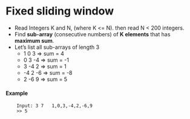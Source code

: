 # Fixed sliding window

- Read Integers K and N, (where K <= N). then read N < 200 integers.
- Find **sub-array** (consecutive numbers) of **K elements** that has **maximum sum**.
- Let’s list all sub-arrays of length 3
  - 1 0 3 ⇒ sum = 4
  - 0 3 -4 ⇒ sum = -1
  - 3 -4 2 ⇒ sum = 1
  - -4 2 -6 ⇒ sum = -8
  - 2 -6 9 ⇒ sum = 5
#### Example 
```
    Input: 3 7   1,0,3,-4,2,-6,9
    >> 5
```